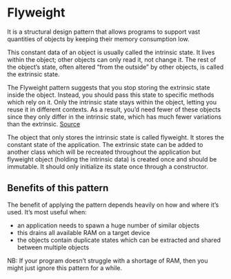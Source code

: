 # Flyweight

It is a structural design pattern that allows programs to support vast quantities of objects by keeping their memory consumption low.

This constant data of an object is usually called the intrinsic state. It lives within the object; other objects can only read it, not change it. The rest of the object’s state, often altered “from the outside” by other objects, is called the extrinsic state.

The Flyweight pattern suggests that you stop storing the extrinsic state inside the object. Instead, you should pass this state to specific methods which rely on it. Only the intrinsic state stays within the object, letting you reuse it in different contexts. As a result, you’d need fewer of these objects since they only differ in the intrinsic state, which has much fewer variations than the extrinsic. [Source](https://refactoring.guru/design-patterns/flyweight)

The object that only stores the intrinsic state is called flyweight. It stores the constant state of the application. The extrinsic state can be added to another class which will be recreated throughout the application but flyweight object (holding the intrinsic data) is created once and should be immutable. It should only initialize its state once through a constructor.

## Benefits of this pattern

The benefit of applying the pattern depends heavily on how and where it’s used. It’s most useful when:

- an application needs to spawn a huge number of similar objects
- this drains all available RAM on a target device
- the objects contain duplicate states which can be extracted and shared between multiple objects

NB: If your program doesn’t struggle with a shortage of RAM, then you might just ignore this pattern for a while.
